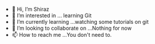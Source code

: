 - 👋 Hi, I’m Shiraz
- 👀 I’m interested in ... learning Git
- 🌱 I’m currently learning ...watching some tutorials on git
- 💞️ I’m looking to collaborate on ...Nothing for now
- 📫 How to reach me ...You don't need to.

<!---
shirazl/shirazl is a ✨ special ✨ repository because its `README.md` (this file) appears on your GitHub profile.
You can click the Preview link to take a look at your changes.
--->
